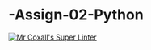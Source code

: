 # -Assign-02-Python 
[![Mr Coxall's Super Linter](https://github.com/ICS3U-C-Programming-Volodymyr-K/-Assign-02-Python/workflows/Mr%20Coxall's%20Super%20Linter/badge.svg)](https://github.com/ICS3U-C-Programming-Volodymyr-K/-Assign-02-Python/actions/)
